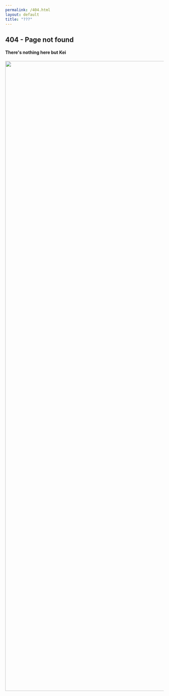 ```yaml
---
permalink: /404.html
layout: default
title: "???"
---
```

<section class="msetup mcontent">
    <div class="col text-center justify-content-center">
        <h1>404 - Page not found</h1>
        <h4>There's nothing here but Kei</h4>
        <img src="{{ site.url }}/assets/images/gallery/fanart/keiweh.gif" style="height:50vh"/>
    </div>
</section>
